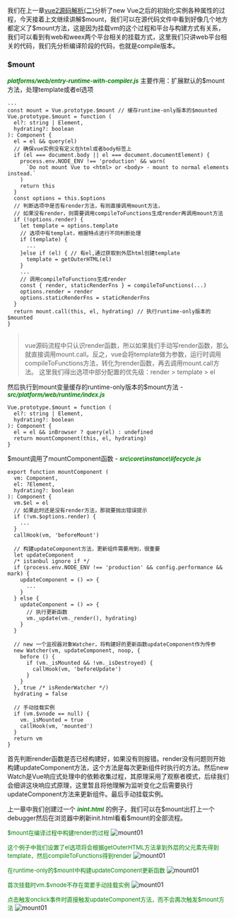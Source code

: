 我们在上一章[vue2源码解析(二)](https://mp.weixin.qq.com/s/-WKRZNRgEpYsppnbE5jjFQ)分析了new Vue之后的初始化实例各种属性的过程，今天接着上文继续讲解\$mount，我们可以在源代码文件中看到好像几个地方都定义了$mount方法，这是因为挂载vm的这个过程和平台与构建方式有关系，我们可以看到有web和weex两个平台相关的挂载方式，这里我们只讲web平台相关的代码，我们先分析编译阶段的代码，也就是compile版本。
### $mount
___<font size=2 color=green>platforms/web/entry-runtime-with-compiler.js</font>___
主要作用：扩展默认的$mount方法，处理template或者el选项
```
...
const mount = Vue.prototype.$mount // 缓存runtime-only版本的$mounted
Vue.prototype.$mount = function (
  el?: string | Element,
  hydrating?: boolean
): Component {
  el = el && query(el)
  // 确保vue实例没有定义在html或者body标签上
  if (el === document.body || el === document.documentElement) {
    process.env.NODE_ENV !== 'production' && warn(
      `Do not mount Vue to <html> or <body> - mount to normal elements instead.`
    )
    return this
  }
  const options = this.$options
  // 判断选项中是否有render方法，有则直接调用mount方法，
  // 如果没有render，则需要调用compileToFunctions生成render再调用mount方法
  if (!options.render) {
    let template = options.template
    // 选项中有templat，根据特点进行不同判断处理
    if (template) {
      ...
    }else if (el) { // 有el,通过获取到外层html创建template
      template = getOuterHTML(el)
    }
    ...
    // 调用compileToFunctions生成render
    const { render, staticRenderFns } = compileToFunctions(...)
    options.render = render
    options.staticRenderFns = staticRenderFns
  }
  return mount.call(this, el, hydrating) // 执行runtime-only版本的$mounted
}
```
> </br>vue源码流程中只认识render函数，所以如果我们手动写render函数，那么就直接调用mount.call。反之，vue会将template做为参数，运行时调用compileToFunctions方法，转化为render函数，再去调用mount.call方法。
这里我们得出选项中部分配置的优先级：render > template > el
><br>

然后执行到mount变量缓存的runtime-only版本的$mount方法 - ___<font size=2 color=green>src/platform/web/runtime/index.js</font>___
```
Vue.prototype.$mount = function (
  el?: string | Element,
  hydrating?: boolean
): Component {
  el = el && inBrowser ? query(el) : undefined
  return mountComponent(this, el, hydrating)
}
```
$mount调用了mountComponent函数 - ___<font size=2 color=green>src\core\instance\lifecycle.js</font>___
```
export function mountComponent (
  vm: Component,
  el: ?Element,
  hydrating?: boolean
): Component {
  vm.$el = el
  // 如果此时还是没有render方法，那就要抛出错误提示
  if (!vm.$options.render) {
    ...
  }
  callHook(vm, 'beforeMount')

  // 构建updateComponent方法，更新组件需要用到，很重要
  let updateComponent
  /* istanbul ignore if */
  if (process.env.NODE_ENV !== 'production' && config.performance && mark) {
    updateComponent = () => {
      ...
    }
  } else {
    updateComponent = () => {
      // 执行更新函数
      vm._update(vm._render(), hydrating)
    }
  }

  // new 一个监视器对象Watcher，将构建好的更新函数updateComponent作为传参
  new Watcher(vm, updateComponent, noop, {
    before () {
      if (vm._isMounted && !vm._isDestroyed) {
        callHook(vm, 'beforeUpdate')
      }
    }
  }, true /* isRenderWatcher */)
  hydrating = false

  // 手动挂载实例
  if (vm.$vnode == null) {
    vm._isMounted = true
    callHook(vm, 'mounted')
  }
  return vm
}
```
首先判断render函数是否已经构建好，如果没有则报错。render没有问题则开始构建updateComponent方法，这个方法是每次更新组件时执行的方法。然后new Watch是Vue响应式处理中的依赖收集过程，其原理采用了观察者模式，后续我们会细讲这块响应式原理，这里暂且将他理解为监听变化之后需要执行updateComponent方法来更新组件。最后手动挂载实例。

上一章中我们创建过一个 ___<font size=2 color=green>inint.html</font>___ 的例子，我们可以在$mount出打上一个debugger然后在浏览器中刷新init.html看看\$mount的全部流程。

<font size=2 color=green>$mount在编译过程中构建render的过程</font>
![mount01](./img/mount01.png)

<font size=2 color=green>这个例子中我们设置了el选项将会根据getOuterHTML方法拿到外层的父元素先得到template，然后compileToFunctions得到render</font>
![mount01](./img/mount02.png)

<font size=2 color=green>在runtime-only的$mount中构建updateComponent更新函数</font>
![mount01](./img/mount03.png)

<font size=2 color=green>首次挂载时vm.$vnode不存在需要手动挂载实例</font>
![mount01](./img/mount04.png)

<font size=2 color=green>点击触发onclick事件时直接触发updateComponent方法，而不会再次触发$mount方法</font>
![mount01](./img/mount05.png)

